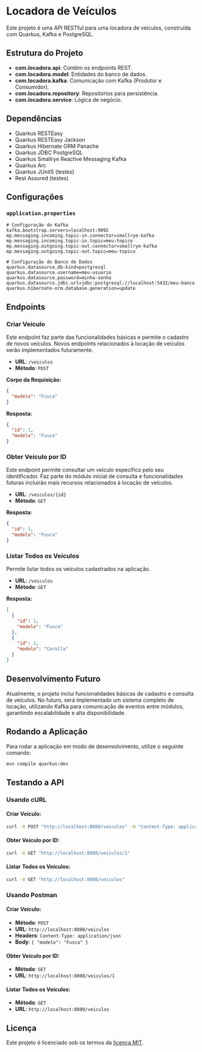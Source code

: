 # Locadora de Veículos

Este projeto é uma API RESTful para uma locadora de veículos, construída com Quarkus, Kafka e PostgreSQL.

## Estrutura do Projeto

- **com.locadora.api**: Contém os endpoints REST.
- **com.locadora.model**: Entidades do banco de dados.
- **com.locadora.kafka**: Comunicação com Kafka (Produtor e Consumidor).
- **com.locadora.repository**: Repositórios para persistência.
- **com.locadora.service**: Lógica de negócio.

## Dependências

- Quarkus RESTEasy
- Quarkus RESTEasy Jackson
- Quarkus Hibernate ORM Panache
- Quarkus JDBC PostgreSQL
- Quarkus Smallrye Reactive Messaging Kafka
- Quarkus Arc
- Quarkus JUnit5 (testes)
- Rest Assured (testes)

## Configurações

### `application.properties`

```properties
# Configuração do Kafka
kafka.bootstrap.servers=localhost:9092
mp.messaging.incoming.topic-in.connector=smallrye-kafka
mp.messaging.incoming.topic-in.topic=meu-topico
mp.messaging.outgoing.topic-out.connector=smallrye-kafka
mp.messaging.outgoing.topic-out.topic=meu-topico

# Configuração do Banco de Dados
quarkus.datasource.db-kind=postgresql
quarkus.datasource.username=meu-usuario
quarkus.datasource.password=minha-senha
quarkus.datasource.jdbc.url=jdbc:postgresql://localhost:5432/meu-banco
quarkus.hibernate-orm.database.generation=update
```

## Endpoints

### Criar Veículo

Este endpoint faz parte das funcionalidades básicas e permite o cadastro de novos veículos. Novos endpoints relacionados à locação de veículos serão implementados futuramente.

- **URL**: `/veiculos`
- **Método**: `POST`

**Corpo da Requisição:**
```json
{
  "modelo": "Fusca"
}
```

**Resposta:**
```json
{
  "id": 1,
  "modelo": "Fusca"
}
```

### Obter Veículo por ID

Este endpoint permite consultar um veículo específico pelo seu identificador. Faz parte do módulo inicial de consulta e funcionalidades futuras incluirão mais recursos relacionados à locação de veículos.

- **URL**: `/veiculos/{id}`
- **Método**: `GET`

**Resposta:**
```json
{
  "id": 1,
  "modelo": "Fusca"
}
```

### Listar Todos os Veículos

Permite listar todos os veículos cadastrados na aplicação.

- **URL**: `/veiculos`
- **Método**: `GET`

**Resposta:**
```json
[
  {
    "id": 1,
    "modelo": "Fusca"
  },
  {
    "id": 2,
    "modelo": "Corolla"
  }
]
```

## Desenvolvimento Futuro

Atualmente, o projeto inclui funcionalidades básicas de cadastro e consulta de veículos. No futuro, será implementado um sistema completo de locação, utilizando Kafka para comunicação de eventos entre módulos, garantindo escalabilidade e alta disponibilidade.

## Rodando a Aplicação

Para rodar a aplicação em modo de desenvolvimento, utilize o seguinte comando:

```bash
mvn compile quarkus:dev
```

## Testando a API

### Usando cURL

#### Criar Veículo:
```bash
curl -X POST "http://localhost:8080/veiculos" -H "Content-Type: application/json" -d '{"modelo":"Fusca"}'
```

#### Obter Veículo por ID:
```bash
curl -X GET "http://localhost:8080/veiculos/1"
```

#### Listar Todos os Veículos:
```bash
curl -X GET "http://localhost:8080/veiculos"
```

### Usando Postman

#### Criar Veículo:
- **Método**: `POST`
- **URL**: `http://localhost:8080/veiculos`
- **Headers**: `Content-Type: application/json`
- **Body**: `{ "modelo": "Fusca" }`

#### Obter Veículo por ID:
- **Método**: `GET`
- **URL**: `http://localhost:8080/veiculos/1`

#### Listar Todos os Veículos:
- **Método**: `GET`
- **URL**: `http://localhost:8080/veiculos`

## Licença

Este projeto é licenciado sob os termos da [licença MIT](LICENSE).
